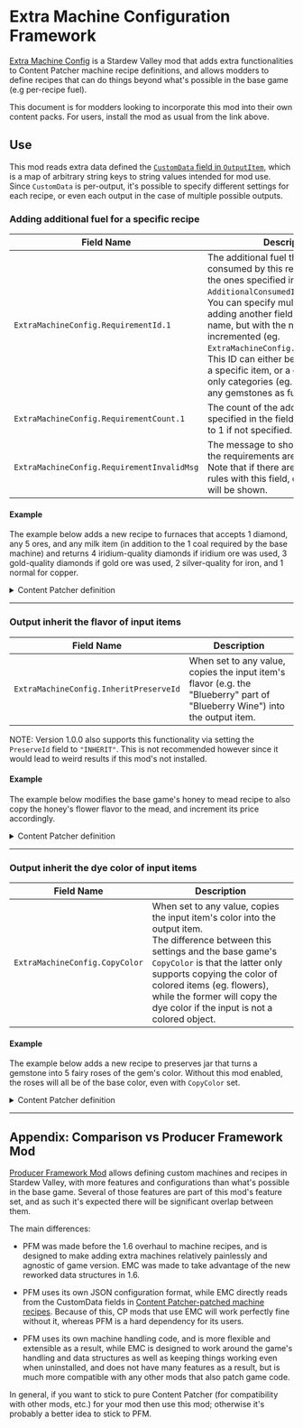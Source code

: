 # Extra Machine Configuration Framework

[Extra Machine Config](https://www.nexusmods.com/stardewvalley/mods/22256)
is a Stardew Valley mod that adds extra functionalities to Content Patcher
machine recipe definitions, and allows modders to define recipes that can do
things beyond what's possible in the base game (e.g per-recipe fuel).

This document is for modders looking to incorporate this mod into their own
content packs. For users, install the mod as usual from the link above.

## Use
This mod reads extra data defined the [`CustomData` field in `OutputItem`](https://stardewvalleywiki.com/Modding:Machines#Item_processing_rules), which is
a map of arbitrary string keys to string values intended for mod use. Since
`CustomData` is per-output, it's possible to specify different settings for each
recipe, or even each output in the case of multiple possible outputs.

### Adding additional fuel for a specific recipe

| Field Name                         | Description              |
| ---------------------------------- | ------------------------ |
| `ExtraMachineConfig.RequirementId.1` | The additional fuel that should be consumed by this recipe in addition to the ones specified in the machine's `AdditionalConsumedItems` field.<br> You can specify multiple fuels by adding another field with the same name, but with the number at the end incremented (eg. `ExtraMachineConfig.RequirementId.2`).<br> This ID can either be a qualified ID for a specific item, or a category ID for only categories (eg. `-2` will consume any gemstones as fuel).|
| `ExtraMachineConfig.RequirementCount.1` | The count of the additional fuel specified in the field above. Defaults to 1 if not specified. |
| `ExtraMachineConfig.RequirementInvalidMsg` | The message to show to players if all the requirements are not satisfied. Note that if there are multiple output rules with this field, only the last one will be shown.|

#### Example

The example below adds a new recipe to furnaces that accepts 1 diamond, any 5
ores, and any milk item (in addition to the 1 coal required by the base
machine) and returns 4 iridium-quality diamonds if iridium ore was used, 3
gold-quality diamonds if gold ore was used, 2 silver-quality for iron, and 1
normal for copper.

<details>

<summary>Content Patcher definition</summary>

```
{
  "Changes": [
    {
      "LogName": "Add Diamond Milk Polishing (what) to Furnace Rules",
      "Action": "EditData",
      "Target": "Data/Machines",
      "TargetField": ["(BC)13", "OutputRules"],
      "Entries": {
        "PurifyDiamond": {
          "Id": "PurifyDiamond",
          "Triggers": [
            {
              "Id": "ItemPlacedInMachine",
              "Trigger": "ItemPlacedInMachine",
              "RequiredItemId": "(O)72",
              "RequiredCount": 1,
            }
          ],
          "UseFirstValidOutput": true,
          "OutputItem": [
            {
              "CustomData": {
                "ExtraMachineConfig.RequirementId.1": "(O)386",
                "ExtraMachineConfig.RequirementCount.1": "5",
                "ExtraMachineConfig.RequirementInvalidMsg": "Need 5 ores and milk",
                "ExtraMachineConfig.RequirementId.2": "-6",
              },
              "ItemId": "(O)72",
              "MinStack": 4,
              "Quality": 3,
            },
            {
              "CustomData": {
                "ExtraMachineConfig.RequirementId.1": "(O)384",
                "ExtraMachineConfig.RequirementCount.1": "5",
                "ExtraMachineConfig.RequirementId.2": "-6",
              },
              "ItemId": "(O)72",
              "MinStack": 3,
              "Quality": 2,
            },
            {
              "CustomData": {
                "ExtraMachineConfig.RequirementId.1": "(O)380",
                "ExtraMachineConfig.RequirementCount.1": "5",
                "ExtraMachineConfig.RequirementId.2": "-6",
              },
              "ItemId": "(O)72",
              "MinStack": 2,
              "Quality": 1,
            },
            {
              "CustomData": {
                "ExtraMachineConfig.RequirementId.1": "(O)378",
                "ExtraMachineConfig.RequirementCount.1": "5",
                "ExtraMachineConfig.RequirementId.2": "-6",
              },
              "ItemId": "(O)72",
              "MinStack": 1,
              "Quality": 0,
            },
          ],
          "MinutesUntilReady": 10,
        },
      },
    },
  ]
}
```
</details>

----

### Output inherit the flavor of input items

| Field Name                         | Description              |
| ---------------------------------- | ------------------------ |
| `ExtraMachineConfig.InheritPreserveId` | When set to any value, copies the input item's flavor (e.g. the "Blueberry" part of "Blueberry Wine") into the output item.|

NOTE: Version 1.0.0 also supports this functionality via setting the
`PreserveId` field to `"INHERIT"`. This is not recommended however since
it would lead to weird results if this mod's not installed.

#### Example

The example below modifies the base game's honey to mead recipe to also copy the
honey's flower flavor to the mead, and increment its price accordingly.

<details>

<summary>Content Patcher definition</summary>

```
{
  "Changes": [
    {
      "LogName": "Modify Mead Rules",
      "Action": "EditData",
      "Target": "Data/Machines",
      "TargetField": ["(BC)12", "OutputRules", "Default_Honey", "OutputItem", "(O)459"],
      "Entries": {
        "CustomData": {
          "ExtraMachineConfig.InheritPreserveId": "true",
        },
        "CopyPrice": true,
        "ObjectInternalName": "{0} Mead",
        // See https://stardewvalleywiki.com/Modding:Item_queries#Item_spawn_fields
        "ObjectDisplayName": "[LocalizedText Strings\\Objects:selph.FlavoredMead.name %PRESERVED_DISPLAY_NAME]",
        "PriceModifiers": 
        [
          {
            "Modification": "Add",
            "Amount": 100
          },
          {
            "Modification": "Multiply",
            "Amount": 2
          }
        ],
      },
    },
  ]
}
```

</details>

----

### Output inherit the dye color of input items

| Field Name                         | Description              |
| ---------------------------------- | ------------------------ |
| `ExtraMachineConfig.CopyColor` | When set to any value, copies the input item's color into the output item.<br>The difference between this settings and the base game's `CopyColor` is that the latter only supports copying the color of colored items (eg. flowers), while the former will copy the dye color if the input is not a colored object.|

#### Example

The example below adds a new recipe to preserves jar that turns a gemstone into
5 fairy roses of the gem's color. Without this mod enabled, the roses will all
be of the base color, even with `CopyColor` set.

<details>

<summary>Content Patcher definition</summary>

```
{
  "Changes": [
    {
      "LogName": "Add Gemstone To Rose Rule",
      "Action": "EditData",
      "Target": "Data/Machines",
      "TargetField": ["(BC)15", "OutputRules"],
      "Entries": {
        "RoseMaker": {
          "Id": "RoseMaker",
          "Triggers": [
            {
              "Id": "ItemPlacedInMachine",
              "Trigger": "ItemPlacedInMachine",
              "RequiredTags": ["category_gem"],
              "RequiredCount": 1,
            }
          ],
          "OutputItem": [
            {
              "CustomData": {
                "ExtraMachineConfig.CopyColor": "true",
              },
              "ItemId": "(O)595",
              "MinStack": 5,
              // This does nothing
              "CopyColor": true,
            },
          ],
          "MinutesUntilReady": 10,
        },
      },
    },
  ]
}
```

</details>

----

## Appendix: Comparison vs Producer Framework Mod 
[Producer Framework Mod](https://www.nexusmods.com/stardewvalley/mods/4970)
allows defining custom machines and recipes in Stardew Valley, with more
features and configurations than what's possible in the base game. Several of
those features are part of this mod's feature set, and as such it's expected
there will be significant overlap between them.

The main differences:

* PFM was made before the 1.6 overhaul to machine recipes, and is designed to
  make adding extra machines relatively painlessly and agnostic of game
  version. EMC was made to take advantage of the new reworked data structures
  in 1.6.

* PFM uses its own JSON configuration format, while EMC directly reads from
  the CustomData fields in
  [Content Patcher-patched machine
  recipes](https://stardewvalleywiki.com/Modding:Machines). Because of this,
  CP mods that use EMC will work perfectly fine without it,
  whereas PFM is a hard dependency for its users.

* PFM uses its own machine handling code, and is more flexible and extensible
  as a result, while EMC is designed to work around the game's handling and
  data structures as well as keeping things working even when uninstalled, and
  does not have many features as a result, but is much more compatible with any
  other mods that also patch game code.

In general, if you want to stick to pure Content Patcher (for compatibility
with other mods, etc.) for your mod then use this mod; otherwise it's probably
a better idea to stick to PFM.
